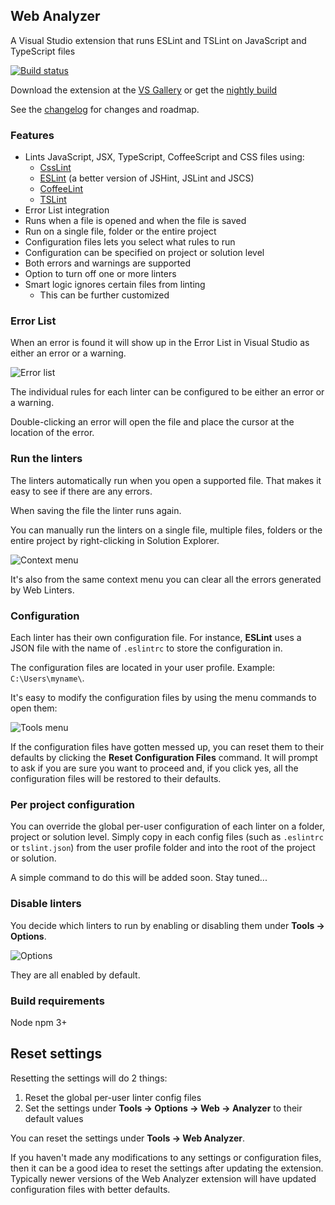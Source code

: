 ## Web Analyzer

A Visual Studio extension that runs ESLint and TSLint on JavaScript and
TypeScript files

[![Build status](https://ci.appveyor.com/api/projects/status/xloxugr3ql287juq?svg=true)](https://ci.appveyor.com/project/madskristensen/webanalyzer)

Download the extension at the
[VS Gallery](https://visualstudiogallery.msdn.microsoft.com/6edc26d4-47d8-4987-82ee-7c820d79be1d)
or get the
[nightly build](http://vsixgallery.com/extension/36bf2130-106e-40f2-89ff-a2bdac6be879/)

See the
[changelog](CHANGELOG.md)
for changes and roadmap.

### Features
- Lints JavaScript, JSX, TypeScript, CoffeeScript and CSS files using:
  - [CssLint](https://github.com/CSSLint/csslint/wiki)
  - [ESLint](http://eslint.org/) (a better version of JSHint, JSLint and JSCS)
  - [CoffeeLint](http://www.coffeelint.org/)
  - [TSLint](https://github.com/palantir/tslint)
- Error List integration
- Runs when a file is opened and when the file is saved
- Run on a single file, folder or the entire project
- Configuration files lets you select what rules to run
- Configuration can be specified on project or solution level
- Both errors and warnings are supported
- Option to turn off one or more linters
- Smart logic ignores certain files from linting
  - This can be further customized

### Error List
When an error is found it will show up in the Error List in
Visual Studio as either an error or a warning.

![Error list](art/errorlist.png)

The individual rules for each linter can be configured to be
either an error or a warning.

Double-clicking an error will open the file and place the
cursor at the location of the error.

### Run the linters
The linters automatically run when you open a supported file.
That makes it easy to see if there are any errors.

When saving the file the linter runs again.

You can manually run the linters on a single file, multiple files,
folders or the entire project by right-clicking in Solution
Explorer.

![Context menu](art/context-menu.png)

It's also from the same context menu you can clear all the
errors generated by Web Linters.

### Configuration
Each linter has their own configuration file. For instance,
**ESLint** uses a JSON file with the name of `.eslintrc` to
store the configuration in.

The configuration files are located
in your user profile. Example: `C:\Users\myname\`.

It's easy to modify the configuration files by using the
menu commands to open them:

![Tools menu](art/tools-menu.png)

If the configuration files have gotten messed up, you can reset
them to their defaults by clicking the
**Reset Configuration Files** command. It will prompt to ask
if you are sure you want to proceed and, if you click yes,
all the configuration files will be restored to their defaults.

### Per project configuration
You can override the global per-user configuration of each
linter on a folder, project or solution level. Simply copy
in each config files (such as `.eslintrc` or `tslint.json`)
from the user profile folder and into the root of the project
or solution.

A simple command to do this will be added soon. Stay tuned...

### Disable linters
You decide which linters to run by enabling or disabling them
under **Tools -> Options**.

![Options](art/options.png)

They are all enabled by default.

### Build requirements
Node
npm 3+

## Reset settings
Resetting the settings will do 2 things:

1. Reset the global per-user linter config files
2. Set the settings under
   **Tools -> Options -> Web -> Analyzer** to their default values

You can reset the settings under **Tools -> Web Analyzer**.

If you haven't made any modifications to any settings or
configuration files, then it can be a good idea to reset the
settings after updating the extension. Typically newer versions
of the Web Analyzer extension will have updated configuration
files with better defaults.